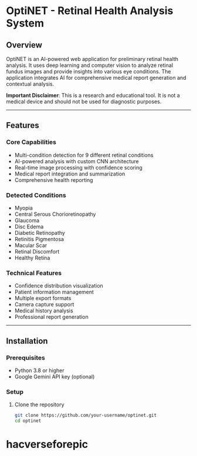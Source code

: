 # OptiNET - Retinal Health Analysis System

## Overview

OptiNET is an AI-powered web application for preliminary retinal health analysis. It uses deep learning and computer vision to analyze retinal fundus images and provide insights into various eye conditions. The application integrates AI for comprehensive medical report generation and contextual analysis.

**Important Disclaimer**: This is a research and educational tool. It is not a medical device and should not be used for diagnostic purposes.

---

## Features

### Core Capabilities
- Multi-condition detection for 9 different retinal conditions
- AI-powered analysis with custom CNN architecture
- Real-time image processing with confidence scoring
- Medical report integration and summarization
- Comprehensive health reporting

### Detected Conditions
- Myopia
- Central Serous Chorioretinopathy
- Glaucoma
- Disc Edema
- Diabetic Retinopathy
- Retinitis Pigmentosa
- Macular Scar
- Retinal Discomfort
- Healthy Retina

### Technical Features
- Confidence distribution visualization
- Patient information management
- Multiple export formats
- Camera capture support
- Medical history analysis
- Professional report generation

---

## Installation

### Prerequisites
- Python 3.8 or higher
- Google Gemini API key (optional)

### Setup

1. Clone the repository
   ```bash
   git clone https://github.com/your-username/optinet.git
   cd optinet
# hacverseforepic
